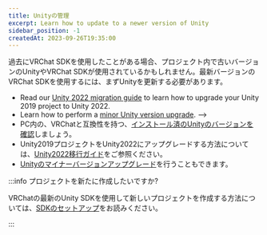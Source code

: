 ```yaml
---
title: Unityの管理
excerpt: Learn how to update to a newer version of Unity
sidebar_position: -1
createdAt: 2023-09-26T19:35:00
---
```

過去にVRChat SDKを使用したことがある場合、プロジェクト内で古いバージョンのUnityやVRChat SDKが使用されているかもしれません。最新バージョンのVRChat SDKを使用するには、まずUnityを更新する必要があります。

- Read our [Unity 2022 migration guide](/sdk/upgrade/unity-2022) to learn how to upgrade your Unity 2019 project to Unity 2022.
- Learn how to perform a [minor Unity version upgrade](/sdk/upgrade/migrating-to-a-newer-minor-unity-version). -->
- PC内の、VRChatと互換性を持つ、[インストール済のUnityのバージョンを確認](/sdk/upgrade/unity-2022#managing-unity-versions)しましょう。
- Unity2019プロジェクトをUnity2022にアップグレードする方法については、[Unity2022移行ガイド](/sdk/upgrade/unity-2022)をご参照ください。
- [Unityのマイナーバージョンアップグレード](/sdk/upgrade/migrating-to-a-newer-minor-unity-version)を行うこともできます。

:::info プロジェクトを新たに作成したいですか?

VRChatの最新のUnity SDKを使用して新しいプロジェクトを作成する方法については、[SDKのセットアップ](/sdk)をお読みください。

:::